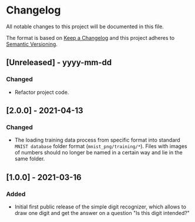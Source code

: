 # Changelog

All notable changes to this project will be documented in this file.

The format is based on [Keep a Changelog](http://keepachangelog.com/) and this project adheres to [Semantic Versioning](http://semver.org/).

## [Unreleased] - yyyy-mm-dd

### Changed

- Refactor project code.

## [2.0.0] - 2021-04-13

### Changed
- The loading training data process from specific format into standard `MNIST database` folder format (`mnist_png/training/*`). Files with images of numbers should no longer be named in a certain way and lie in the same folder.

## [1.0.0] - 2021-03-16

### Added
- Initial first public release of the simple digit recognizer, which allows to draw one digit and get the answer on a question "Is this digit intended?"